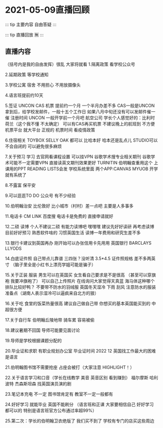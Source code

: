 #  2021-05-09直播回顾

::: tip 主要内容
自由答疑
:::

::: tip 直播回放
 🈚️
:::

## 直播内容

（括号内是我的自由发挥）很乱 大家将就看
1.隔离政策
看学校公众号

2.延期政策
等学校通知

3.学校公寓 宿舍 不用担心 不用放摄像头

4.语言班提前约10天

5.签证 UNCON CAS 机票
提前约一个月 一个半月办差不多
CAS一般是UNCON拿到后，给学校发邮件，一般十五个工作日
如果八月中旬还没有可以发邮件催一催
注册时间 UNCON  一般开学前一个月吧
航空公司 学长个人感觉好的：比利时 荷兰（这个我不懂 不太确定）
可以有CAS再买机票
不建议晚上的航班到 不方便
机票平台 就大平台 正规的
机票时间 看疫情政策

6.住宿相关
TOYBOX SELLY OAK 都可以 比哈本好 哈本还是乱点儿
STUDIO可以 不会自闭的 可以避免很多麻烦

7.关于预习 学习
去官网看课程设置 
可以挂VPN 谷歌学术搜专业相关期刊 谷歌学术可能不一定需要VPN 直接读英文期刊效果更好
TURNITIN 伯明翰查重用这个
上课用的PPT READING LISTS会发 学校系统里面
两个APP:CANVAS       MYUOB   开学就有系统了

8.不露富 保平安

9.可以逛逛TO DO 公众号 有不少经验


10.伯明翰治安 比伦敦好 比小城市（村村）差一点吧 主要是人多事多

11.电话卡
CM LINK 百度搜 电话卡是免费的 直接申请就好

12.二硕 读博
 个人不建议二硕 有能力读博吧 嘿嘿嘿
建议先好好读研 再考虑读博
目前好好预习 熟悉软件啥的 习惯英国生活
读博一年费用和研究生差不多

13.银行卡建议到英国再办 刚开始可以办张信用卡先用用
英国银行
BARCLAYS   LLYODS

14.白底证件照 自己带点儿靠谱 三四张？没听清 
3.5*4.5   证件照规格   差不多两英寸 
（脑子里全是小红书上漂亮学姐可能是骗子）

15.关于正装 服装
男生可以在英国买 女生看自己要求是不是很高 （甚至可以穿旗袍 我要冲旗袍了）
可以自己上传照片 在线询问大家觉得天真蓝 海马体这种哪个排队比较好鸭？
不要带不防水的羽绒服 英国冬天湿冷 下雨 刮风  注意防水的服装准备点（湖南人表示湿冷可以逼疯来自北方的狼）

16.关于吃
食堂的饭菜热量很高 建议自己做自己带
你想买的基本英国能买到的 中超很方便

17.关于自行车
伯明翰丘陵地带 骑车累 
容易被偷

18.建议暑期不回国 导师可能要见面讨论

19.导师是学校根据课题分配的

20.毕业证和求职
有职业规划办公室
毕业证时间 2022 12 
英国找工作最大的困难是语言 

21.伯明翰图书馆不需要抢座
占座会被打（大家注意 HIGHLIGHT！）

22.关于语言学习和口音（学长在线教学 美音 英音区别 看到赚到）
福尔摩斯 哈利波特 杰森斯坦森
找英国演员演的剧

23.笔记本充电 不一定 图书馆肯定有 教室不一定一般都有 

24.好好学习 就能毕业 英国不能刷分 
（语言班和正课 大家要相信自己 好好学习 都可以的 特别是语言班官方公布通过率超99%）

25.第二次：学长的伯明翰卫衣绝版了 我们买不到了 
学校有专门的店买这些周边